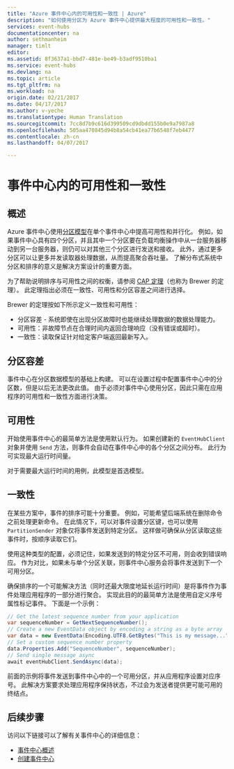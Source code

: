 ```yaml
---
title: "Azure 事件中心内的可用性和一致性 | Azure"
description: "如何使用分区为 Azure 事件中心提供最大程度的可用性和一致性。"
services: event-hubs
documentationcenter: na
author: sethmanheim
manager: timlt
editor: 
ms.assetid: 8f3637a1-bbd7-481e-be49-b3adf9510ba1
ms.service: event-hubs
ms.devlang: na
ms.topic: article
ms.tgt_pltfrm: na
ms.workload: na
origin.date: 02/21/2017
ms.date: 04/17/2017
ms.author: v-yeche
ms.translationtype: Human Translation
ms.sourcegitcommit: 7cc8d7b9c616d399509cd9dbdd155b0e9a7987a8
ms.openlocfilehash: 505aa470845d94b8a54cb41ea77b6548f7eb4477
ms.contentlocale: zh-cn
ms.lasthandoff: 04/07/2017

---
```


# <a name="availability-and-consistency-in-event-hubs"></a>事件中心内的可用性和一致性

## <a name="overview"></a>概述
Azure 事件中心使用[分区模型](./event-hubs-what-is-event-hubs.md#partitions)在单个事件中心中提高可用性和并行化。 例如，如果事件中心具有四个分区，并且其中一个分区要在负载均衡操作中从一台服务器移动到另一台服务器，则仍可以对其他三个分区进行发送和接收。 此外，通过更多分区可以让更多并发读取器处理数据，从而提高聚合吞吐量。 了解分布式系统中分区和排序的意义是解决方案设计的重要方面。

为了帮助说明排序与可用性之间的权衡，请参阅 [CAP 定理](https://en.wikipedia.org/wiki/CAP_theorem)（也称为 Brewer 的定理）。 此定理指出必须在一致性、可用性和分区容差之间进行选择。

Brewer 的定理按如下所示定义一致性和可用性：
* 分区容差 - 系统即使在出现分区故障时也能继续处理数据的数据处理能力。
* 可用性：非故障节点在合理时间内返回合理响应（没有错误或超时）。
* 一致性：读取保证针对给定客户端返回最新写入。

## <a name="partition-tolerance"></a>分区容差
事件中心在分区数据模型的基础上构建。 可以在设置过程中配置事件中心中的分区数，但是以后无法更改此值。 由于必须对事件中心使用分区，因此只需在应用程序的可用性和一致性方面进行决策。

## <a name="availability"></a>可用性
开始使用事件中心的最简单方法是使用默认行为。 如果创建新的 `EventHubClient` 对象并使用 `Send` 方法，则事件会自动在事件中心中的各个分区之间分布。 此行为可实现最大运行时间量。

对于需要最大运行时间的用例，此模型是首选模型。

## <a name="consistency"></a>一致性
在某些方案中，事件的排序可能十分重要。 例如，可能希望后端系统在删除命令之前处理更新命令。 在此情况下，可以对事件设置分区键，也可以使用 `PartitionSender` 对象仅将事件发送到特定分区。 这样做可确保从分区读取这些事件时，按顺序读取它们。

使用这种类型的配置，必须记住，如果发送到的特定分区不可用，则会收到错误响应。 作为对比，如果未与单个分区关联，则事件中心服务会将事件发送到下一个可用分区。

确保排序的一个可能解决方法（同时还最大限度地延长运行时间）是将事件作为事件处理应用程序的一部分进行聚合。 实现此目的的最简单方法是使用自定义序号属性标记事件。 下面是一个示例：

```csharp
// Get the latest sequence number from your application
var sequenceNumber = GetNextSequenceNumber();
// Create a new EventData object by encoding a string as a byte array
var data = new EventData(Encoding.UTF8.GetBytes("This is my message..."));
// Set a custom sequence number property
data.Properties.Add("SequenceNumber", sequenceNumber);
// Send single message async
await eventHubClient.SendAsync(data);
```

前面的示例将事件发送到事件中心中的一个可用分区，并从应用程序设置对应序号。 此解决方案要求处理应用程序保持状态，不过会为发送者提供更可能可用的终结点。

## <a name="next-steps"></a>后续步骤
访问以下链接可以了解有关事件中心的详细信息：

* [事件中心概述](./event-hubs-what-is-event-hubs.md)
* [创建事件中心](./event-hubs-create.md)
